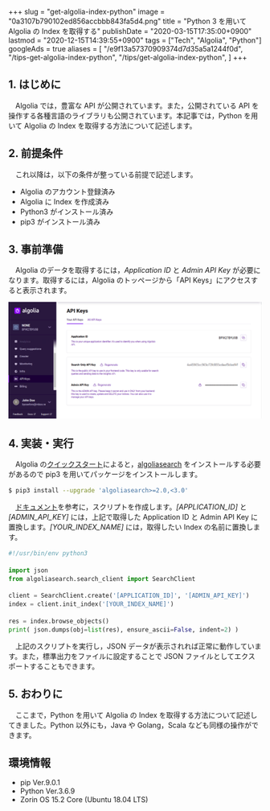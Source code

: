 +++
slug = "get-algolia-index-python"
image = "0a3107b790102ed856accbbb843fa5d4.png"
title = "Python 3 を用いて Algolia の Index を取得する"
publishDate = "2020-03-15T17:35:00+0900"
lastmod = "2020-12-15T14:39:55+0900"
tags = ["Tech", "Algolia", "Python"]
googleAds = true
aliases = [
  "/e9f13a57370909374d7d35a5a1244f0d",
  "/tips-get-algolia-index-python",
  "/tips/get-algolia-index-python",
]
+++

## 1. はじめに

　Algolia では，豊富な API が公開されています。また，公開されている API を操作する各種言語のライブラリも公開されています。本記事では，Python を用いて Algolia の Index を取得する方法について記述します。

## 2. 前提条件

　これ以降は，以下の条件が整っている前提で記述します。

* Algolia のアカウント登録済み
* Algolia に Index を作成済み
* Python3 がインストール済み
* pip3 がインストール済み

## 3. 事前準備

　Algolia のデータを取得するには，*Application ID* と *Admin API Key* が必要になります。取得するには，Algolia のトッページから「API Keys」にアクセスすると表示されます。

![](09eba85eeecdd45273c54e98184ce5f0.png)

## 4. 実装・実行

　Algolia の[クイックスタート](https://www.algolia.com/doc/guides/getting-started/quick-start/tutorials/quick-start-with-the-api-client/python/?language=python)によると，[algoliasearch](https://pypi.org/project/algoliasearch/) をインストールする必要があるので pip3 を用いてパッケージをインストールします。

```bash
$ pip3 install --upgrade 'algoliasearch>=2.0,<3.0'
```

　[ドキュメント](https://www.algolia.com/doc/guides/sending-and-managing-data/manage-your-indices/how-to/exporting-index-data-to-a-file/#exporting-the-index)を参考に，スクリプトを作成します。*[APPLICATION_ID]* と *[ADMIN_API_KEY]* には，上記で取得した Application ID と Admin API Key に置換します。*[YOUR_INDEX_NAME]* には，取得したい Index の名前に置換します。

```python
#!/usr/bin/env python3

import json
from algoliasearch.search_client import SearchClient

client = SearchClient.create('[APPLICATION_ID]', '[ADMIN_API_KEY]')
index = client.init_index('[YOUR_INDEX_NAME]')

res = index.browse_objects()
print( json.dumps(obj=list(res), ensure_ascii=False, indent=2) )
```

　上記のスクリプトを実行し，JSON データが表示されれば正常に動作しています。また，標準出力をファイルに設定することで JSON ファイルとしてエクスポートすることもできます。

## 5. おわりに

　ここまで，Python を用いて Algolia の Index を取得する方法について記述してきました。Python 以外にも，Java や Golang，Scala なども同様の操作ができます。

## 環境情報

* pip Ver.9.0.1
* Python Ver.3.6.9
* Zorin OS 15.2 Core (Ubuntu 18.04 LTS)